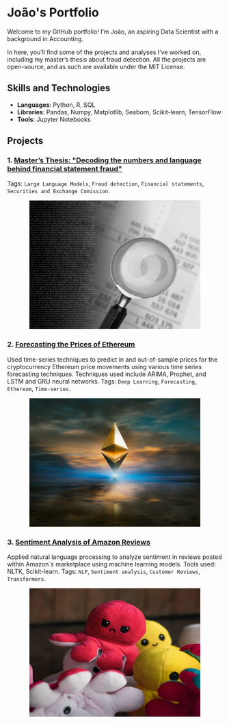 # João's Portfolio

Welcome to my GitHub portfolio! I’m João, an aspiring Data Scientist with a background in Accounting.

In here, you’ll find some of the projects and analyses I’ve worked on, including my master’s thesis about fraud detection. All the projects are open-source, and as such are available under the MIT License.

## Skills and Technologies
- **Languages**: Python, R, SQL
- **Libraries**: Pandas, Numpy, Matplotlib, Seaborn, Scikit-learn, TensorFlow
- **Tools**: Jupyter Notebooks

## Projects

### 1. [Master’s Thesis: "Decoding the numbers and language behind financial statement fraud"](https://github.com/JoaoBrasOliveira/portfolio/tree/main/masters_thesis)

Tags: `Large Language Models`, `Fraud detection`, `Financial statements`, `Securities and Exchange Comission`.

<div align="center">
  <img src="images/Picture2.png" alt="Ethereum Price Prediction" width="400" height="300" />
</div>

### 2. [Forecasting the Prices of Ethereum](https://github.com/JoaoBrasOliveira/ethereum)
Used time-series techniques to predict in and out-of-sample prices for the cryptocurrency Ethereum price movements using various time series forecasting techniques. 
Techniques used include ARIMA, Prophet, and LSTM and GRU neural networks.
Tags: `Deep Learning`, `Forecasting`, `Ethereum`, `Time-series`.

<div align="center">
  <img src="images/zoltan-tasi-uNXmhzcQjxg-unsplash.jpg" alt="Ethereum Price Prediction" width="400" height="300" />
</div>

### 3. [Sentiment Analysis of Amazon Reviews](https://github.com/JoaoBrasOliveira/amazonreviews_sentiment_analysis)
Applied natural language processing to analyze sentiment in reviews posted within Amazon´s marketplace using machine learning models.
Tools used: NLTK, Scikit-learn.
Tags: `NLP`, `Sentiment analysis`, `Customer Reviews`, `Transformers`.

<div align="center">
  <img src="images/mahdi-bafande-qgJ1rt7TeeY-unsplash.jpg" alt="Amazon Reviews Sentiment Analysis" width="400" height="300" />
</div>
